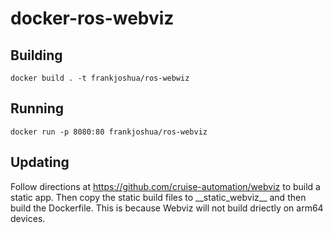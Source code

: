 # docker-ros-webviz

## Building

```
docker build . -t frankjoshua/ros-webwiz
```

## Running

```
docker run -p 8080:80 frankjoshua/ros-webviz
```

## Updating

Follow directions at https://github.com/cruise-automation/webviz to build a static app. Then copy the static build files to \_\_static_webviz\_\_ and then build the Dockerfile. This is because Webviz will not build driectly on arm64 devices.
